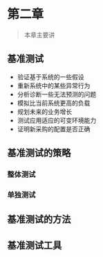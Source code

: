 # 第二章

> 本章主要讲

## 基准测试

* 验证基于系统的一些假设
* 重新系统中的某些异常行为
* 分析诊断一些无法预测的问题
* 模拟比当前系统更高的负载
* 规划未来的业务增长
* 测试应用适应的可变环境能力
* 证明新采购的配置是否正确

## 基准测试的策略

### 整体测试

### 单独测试



## 基准测试的方法



## 基准测试工具

